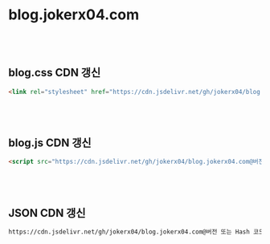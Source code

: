 # blog.jokerx04.com
<br /><br />

## blog.css CDN 갱신

```html
<link rel="stylesheet" href="https://cdn.jsdelivr.net/gh/jokerx04/blog.jokerx04.com@버전 또는 Hash 코드/blog.css" />
```
<br /><br />

## blog.js CDN 갱신

```html
<script src="https://cdn.jsdelivr.net/gh/jokerx04/blog.jokerx04.com@버전 또는 Hash 코드/blog.js"></script>
```
<br /><br />

## JSON CDN 갱신

```html
https://cdn.jsdelivr.net/gh/jokerx04/blog.jokerx04.com@버전 또는 Hash 코드/json/json.json
```
<br /><br />
